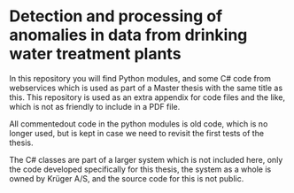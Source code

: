 # Detection and processing of anomalies in data from drinking water treatment plants

In this repository you will find Python modules, and some C# code from webservices which is used as part of a Master thesis with the same title as this. This repository is used as an extra appendix for code files and the like, which is not as friendly to include in a PDF file.

All commentedout code in the python modules is old code, which is no longer used, but is kept in case we need to revisit the first tests of the thesis.

The C# classes are part of a larger system which is not included here, only the code developed specifically for this thesis, the system as a whole is owned by Krüger A/S, and the source code for this is not public. 

